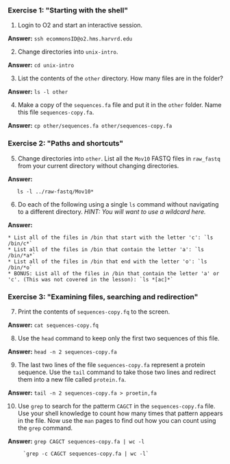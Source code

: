 ### Exercise 1: "Starting with the shell"

1. Login to O2 and start an interactive session.

**Answer:** `ssh ecommonsID@o2.hms.harvrd.edu`

2. Change directories into `unix-intro`.

**Answer:** `cd unix-intro`

3. List the contents of the `other` directory. How many files are in the folder?

**Answer:** `ls -l other`

4. Make a copy of the `sequences.fa` file and put it in the `other` folder. Name this file `sequences-copy.fa`.

**Answer:** `cp other/sequences.fa other/sequences-copy.fa`


### Exercise 2: "Paths and shortcuts"

5. Change directories into `other`. List all the `Mov10` FASTQ files in `raw_fastq` from your current directory without changing directories.

**Answer:**
 
```cd other
   ls -l ../raw-fastq/Mov10*
 ```

6. Do each of the following using a single `ls` command without navigating to a different directory. _HINT: You will want to use a wildcard here._

**Answer:**

	* List all of the files in /bin that start with the letter 'c': `ls /bin/c*`
	* List all of the files in /bin that contain the letter 'a': `ls /bin/*a*`
	* List all of the files in /bin that end with the letter 'o': `ls /bin/*o`
	* BONUS: List all of the files in /bin that contain the letter 'a' or 'c'. (This was not covered in the lesson): `ls *[ac]*`

### Exercise 3: "Examining files, searching and redirection"

7. Print the contents of `sequences-copy.fq` to the screen. 

**Answer:** `cat sequences-copy.fq`

8. Use the `head` command to keep only the first two sequences of this file. 

**Answer:** `head -n 2 sequences-copy.fa`

9. The last two lines of the file `sequences-copy.fa` represent a protein sequence. Use the `tail` command to take those two lines and redirect them into a new file called `protein.fa`.

**Answer:** `tail -n 2 sequences-copy.fa > proetin,fa`

10. Use `grep` to search for the patterm `CAGCT` in the `sequences-copy.fa` file. Use your shell knowledge to count how many times that pattern appears in the file. Now use the `man` pages to find out how you can count using the `grep` command. 

**Answer:** `grep CAGCT sequences-copy.fa | wc -l`

	     `grep -c CAGCT sequences-copy.fa | wc -l`

